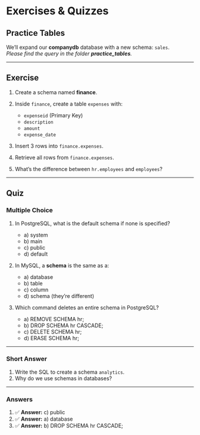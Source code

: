 # Exercises & Quizzes

## Practice Tables

We’ll expand our **companydb** database with a new schema: `sales`.  
*Please find the query in the folder **practice_tables**.*

---

## Exercise

1. Create a schema named **finance**.
2. Inside `finance`, create a table `expenses` with:

   * `expenseid` (Primary Key)
   * `description`
   * `amount`
   * `expense_date`
3. Insert 3 rows into `finance.expenses`.
4. Retrieve all rows from `finance.expenses`.
5. What’s the difference between `hr.employees` and `employees`?

---

## Quiz

### Multiple Choice

1. In PostgreSQL, what is the default schema if none is specified?

   * a) system
   * b) main
   * c) public
   * d) default

2. In MySQL, a **schema** is the same as a:

   * a) database
   * b) table
   * c) column
   * d) schema (they’re different)

3. Which command deletes an entire schema in PostgreSQL?

   * a) REMOVE SCHEMA hr;
   * b) DROP SCHEMA hr CASCADE;
   * c) DELETE SCHEMA hr;
   * d) ERASE SCHEMA hr;

---

### Short Answer

1. Write the SQL to create a schema `analytics`.
2. Why do we use schemas in databases?

---

### Answers

1. ✅ **Answer:** c) public
2. ✅ **Answer:** a) database
3. ✅ **Answer:** b) DROP SCHEMA hr CASCADE;
